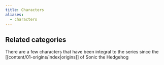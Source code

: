 ```yaml
---
title: Characters
aliases:
  - characters
---
```

## Related categories

There are a few characters that have been integral to the series since the [[content/01-origins/index|origins]] of Sonic the Hedgehog